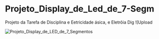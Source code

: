 # Projeto_Display_de_Led_de_7-Segm
Projeto da Tarefa de Disciplina e Eetricidade ásica, e Eletrôia Dig
![Upload

![Projeto_Display_de_LED_de_7_Segmentos](https://github.com/user-attachments/assets/9eec8055-4d3a-4ee0-8d12-18627fa1eed5)
